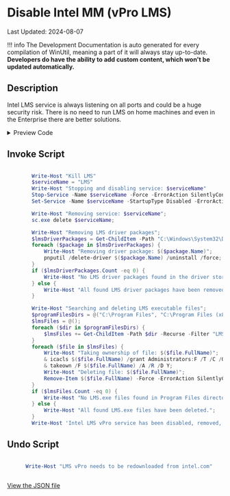 # Disable Intel MM (vPro LMS)

Last Updated: 2024-08-07


!!! info
     The Development Documentation is auto generated for every compilation of WinUtil, meaning a part of it will always stay up-to-date. **Developers do have the ability to add custom content, which won't be updated automatically.**
## Description

Intel LMS service is always listening on all ports and could be a huge security risk. There is no need to run LMS on home machines and even in the Enterprise there are better solutions.

<!-- BEGIN CUSTOM CONTENT -->

<!-- END CUSTOM CONTENT -->

<details>
<summary>Preview Code</summary>

```json
{
  "Content": "Disable Intel MM (vPro LMS)",
  "Description": "Intel LMS service is always listening on all ports and could be a huge security risk. There is no need to run LMS on home machines and even in the Enterprise there are better solutions.",
  "category": "z__Advanced Tweaks - CAUTION",
  "panel": "1",
  "Order": "a026_",
  "InvokeScript": [
    "
        Write-Host \"Kill LMS\"
        $serviceName = \"LMS\"
        Write-Host \"Stopping and disabling service: $serviceName\"
        Stop-Service -Name $serviceName -Force -ErrorAction SilentlyContinue;
        Set-Service -Name $serviceName -StartupType Disabled -ErrorAction SilentlyContinue;

        Write-Host \"Removing service: $serviceName\";
        sc.exe delete $serviceName;

        Write-Host \"Removing LMS driver packages\";
        $lmsDriverPackages = Get-ChildItem -Path \"C:\\Windows\\System32\\DriverStore\\FileRepository\" -Recurse -Filter \"lms.inf*\";
        foreach ($package in $lmsDriverPackages) {
            Write-Host \"Removing driver package: $($package.Name)\";
            pnputil /delete-driver $($package.Name) /uninstall /force;
        }
        if ($lmsDriverPackages.Count -eq 0) {
            Write-Host \"No LMS driver packages found in the driver store.\";
        } else {
            Write-Host \"All found LMS driver packages have been removed.\";
        }

        Write-Host \"Searching and deleting LMS executable files\";
        $programFilesDirs = @(\"C:\\Program Files\", \"C:\\Program Files (x86)\");
        $lmsFiles = @();
        foreach ($dir in $programFilesDirs) {
            $lmsFiles += Get-ChildItem -Path $dir -Recurse -Filter \"LMS.exe\" -ErrorAction SilentlyContinue;
        }
        foreach ($file in $lmsFiles) {
            Write-Host \"Taking ownership of file: $($file.FullName)\";
            & icacls $($file.FullName) /grant Administrators:F /T /C /Q;
            & takeown /F $($file.FullName) /A /R /D Y;
            Write-Host \"Deleting file: $($file.FullName)\";
            Remove-Item $($file.FullName) -Force -ErrorAction SilentlyContinue;
        }
        if ($lmsFiles.Count -eq 0) {
            Write-Host \"No LMS.exe files found in Program Files directories.\";
        } else {
            Write-Host \"All found LMS.exe files have been deleted.\";
        }
        Write-Host 'Intel LMS vPro service has been disabled, removed, and blocked.';
       "
  ],
  "UndoScript": [
    "
      Write-Host \"LMS vPro needs to be redownloaded from intel.com\"

      "
  ],
  "link": "https://christitustech.github.io/winutil/dev/tweaks/z--Advanced-Tweaks---CAUTION/DisableLMS1"
}
```

</details>

## Invoke Script

```powershell

        Write-Host "Kill LMS"
        $serviceName = "LMS"
        Write-Host "Stopping and disabling service: $serviceName"
        Stop-Service -Name $serviceName -Force -ErrorAction SilentlyContinue;
        Set-Service -Name $serviceName -StartupType Disabled -ErrorAction SilentlyContinue;

        Write-Host "Removing service: $serviceName";
        sc.exe delete $serviceName;

        Write-Host "Removing LMS driver packages";
        $lmsDriverPackages = Get-ChildItem -Path "C:\Windows\System32\DriverStore\FileRepository" -Recurse -Filter "lms.inf*";
        foreach ($package in $lmsDriverPackages) {
            Write-Host "Removing driver package: $($package.Name)";
            pnputil /delete-driver $($package.Name) /uninstall /force;
        }
        if ($lmsDriverPackages.Count -eq 0) {
            Write-Host "No LMS driver packages found in the driver store.";
        } else {
            Write-Host "All found LMS driver packages have been removed.";
        }

        Write-Host "Searching and deleting LMS executable files";
        $programFilesDirs = @("C:\Program Files", "C:\Program Files (x86)");
        $lmsFiles = @();
        foreach ($dir in $programFilesDirs) {
            $lmsFiles += Get-ChildItem -Path $dir -Recurse -Filter "LMS.exe" -ErrorAction SilentlyContinue;
        }
        foreach ($file in $lmsFiles) {
            Write-Host "Taking ownership of file: $($file.FullName)";
            & icacls $($file.FullName) /grant Administrators:F /T /C /Q;
            & takeown /F $($file.FullName) /A /R /D Y;
            Write-Host "Deleting file: $($file.FullName)";
            Remove-Item $($file.FullName) -Force -ErrorAction SilentlyContinue;
        }
        if ($lmsFiles.Count -eq 0) {
            Write-Host "No LMS.exe files found in Program Files directories.";
        } else {
            Write-Host "All found LMS.exe files have been deleted.";
        }
        Write-Host 'Intel LMS vPro service has been disabled, removed, and blocked.';


```
## Undo Script

```powershell

      Write-Host "LMS vPro needs to be redownloaded from intel.com"



```

<!-- BEGIN SECOND CUSTOM CONTENT -->

<!-- END SECOND CUSTOM CONTENT -->


[View the JSON file](https://github.com/ChrisTitusTech/winutil/tree/main/config/tweaks.json)

